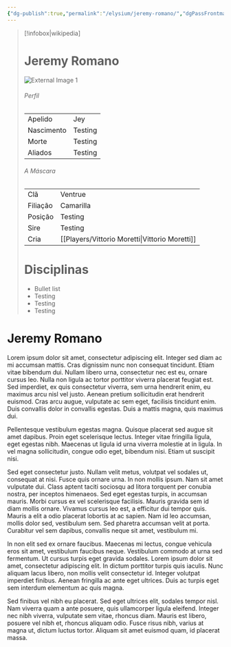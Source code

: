 ```yaml
---
{"dg-publish":true,"permalink":"/elysium/jeremy-romano/","dgPassFrontmatter":true}
---
```



> [!infobox|wikipedia]
> # Jeremy Romano
> ![External Image 1](https://i.pinimg.com/736x/38/97/7d/38977d16fc19adf3efee0a3dae416e67.jpg)
> ###### Perfil
> |||
> | ---- | ---- |
> | Apelido | Jey |
> | Nascimento | Testing |
> | Morte | Testing |
> | Aliados | Testing |
> ###### A Máscara
> || |
> | ---- | ---- |
> | Clã | Ventrue |
> | Filiação | Camarilla |
>| Posição | Testing |
> | Sire | Testing |
> | Cria | [[Players/Vittorio Moretti\|Vittorio Moretti]] |
> # Disciplinas
>  - Bullet list
> 	- Testing
> 	- Testing
> - Testing


# Jeremy Romano

Lorem ipsum dolor sit amet, consectetur adipiscing elit. Integer sed diam ac mi accumsan mattis. Cras dignissim nunc non consequat tincidunt. Etiam vitae bibendum dui. Nullam libero urna, consectetur nec est eu, ornare cursus leo. Nulla non ligula ac tortor porttitor viverra placerat feugiat est. Sed imperdiet, ex quis consectetur viverra, sem urna hendrerit enim, eu maximus arcu nisl vel justo. Aenean pretium sollicitudin erat hendrerit euismod. Cras arcu augue, vulputate ac sem eget, facilisis tincidunt enim. Duis convallis dolor in convallis egestas. Duis a mattis magna, quis maximus dui.

Pellentesque vestibulum egestas magna. Quisque placerat sed augue sit amet dapibus. Proin eget scelerisque lectus. Integer vitae fringilla ligula, eget egestas nibh. Maecenas ut ligula id urna viverra molestie at in ligula. In vel magna sollicitudin, congue odio eget, bibendum nisi. Etiam ut suscipit nisi.

Sed eget consectetur justo. Nullam velit metus, volutpat vel sodales ut, consequat at nisi. Fusce quis ornare urna. In non mollis ipsum. Nam sit amet vulputate dui. Class aptent taciti sociosqu ad litora torquent per conubia nostra, per inceptos himenaeos. Sed eget egestas turpis, in accumsan mauris. Morbi cursus ex vel scelerisque facilisis. Mauris gravida sem id diam mollis ornare. Vivamus cursus leo est, a efficitur dui tempor quis. Mauris a elit a odio placerat lobortis at ac sapien. Nam id leo accumsan, mollis dolor sed, vestibulum sem. Sed pharetra accumsan velit at porta. Curabitur vel sem dapibus, convallis neque sit amet, vestibulum mi.

In non elit sed ex ornare faucibus. Maecenas mi lectus, congue vehicula eros sit amet, vestibulum faucibus neque. Vestibulum commodo at urna sed fermentum. Ut cursus turpis eget gravida sodales. Lorem ipsum dolor sit amet, consectetur adipiscing elit. In dictum porttitor turpis quis iaculis. Nunc aliquam lacus libero, non mollis velit consectetur id. Integer volutpat imperdiet finibus. Aenean fringilla ac ante eget ultrices. Duis ac turpis eget sem interdum elementum ac quis magna.

Sed finibus vel nibh eu placerat. Sed eget ultrices elit, sodales tempor nisl. Nam viverra quam a ante posuere, quis ullamcorper ligula eleifend. Integer nec nibh viverra, vulputate sem vitae, rhoncus diam. Mauris est libero, posuere vel nibh et, rhoncus aliquam odio. Fusce risus nibh, varius at magna ut, dictum luctus tortor. Aliquam sit amet euismod quam, id placerat massa.